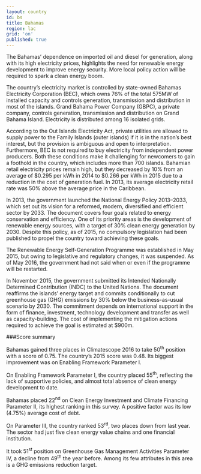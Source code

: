 ```yaml
---
layout: country
id: bs
title: Bahamas
region: lac
grid: 'on'
published: true
---
```


The Bahamas’ dependence on imported oil and diesel for generation, along with its high electricity prices, highlights the need for renewable energy development to improve energy security. More local policy action will be required to spark a clean energy boom.

The country’s electricity market is controlled by state-owned Bahamas Electricity Corporation (BEC), which owns 76% of the total 575MW of installed capacity and controls generation, transmission and distribution in most of the islands. Grand Bahama Power Company (GBPC), a private company, controls generation, transmission and distribution on Grand Bahama Island. Electricity is distributed among 16 isolated grids.

According to the Out Islands Electricity Act, private utilities are allowed to supply power to the Family Islands (outer islands) if it is in the nation’s best interest, but the provision is ambiguous and open to interpretation. Furthermore, BEC is not required to buy electricity from independent power producers. Both these conditions make it challenging for newcomers to gain a foothold in the country, which includes more than 700 islands.
Bahamian retail electricity prices remain high, but they decreased by 10% from an average of $0.295 per kWh in 2014 to $0.266 per kWh in 2015 due to a reduction in the cost of generation fuel. In 2013, its average electricity retail rate was 50% above the average price in the Caribbean.

In 2013, the government launched the National Energy Policy 2013–2033, which set out its vision for a reformed, modern, diversified and efficient sector by 2033. The document covers four goals related to energy conservation and efficiency. One of its priority areas is the development of renewable energy sources, with a target of 30% clean energy generation by 2030. Despite this policy, as of 2015, no compulsory legislation had been published to propel the country toward achieving these goals.

The Renewable Energy Self-Generation Programme was established in May 2015, but owing to legislative and regulatory changes, it was suspended. As of May 2016, the government had not said when or even if the programme will be restarted.

In November 2015, the government submitted its Intended Nationally Determined Contribution (INDC) to the United Nations. The document reaffirms the islands’ energy target and commits conditionally to cut greenhouse gas (GHG) emissions by 30% below the business-as-usual scenario by 2030. The commitment depends on international support in the form of finance, investment, technology development and transfer as well as capacity-building. The cost of implementing the mitigation actions required to achieve the goal is estimated at $900m.


###Score summary

Bahamas gained three places in Climatescope 2016 to take 50<sup>th</sup> position with a score of 0.75. The country’s 2015 score was 0.48. Its biggest improvement was on Enabling Framework Parameter I. 

On Enabling Framework Parameter I, the country placed 55<sup>th</sup>, reflecting the lack of supportive policies, and almost total absence of clean energy development to date.

Bahamas placed 22<sup>nd</sup> on Clean Energy Investment and Climate Financing Parameter II, its highest ranking in this survey. A positive factor was its low (4.75%) average cost of debt.

On Parameter III, the country ranked 53<sup>rd</sup>, two places down from last year. The sector had just five clean energy value chains and one financial institution.

It took 51<sup>st</sup> position on Greenhouse Gas Management Activities Parameter IV, a decline from 49<sup>th</sup> the year before. Among its few attributes in this area is a GHG emissions reduction target.
